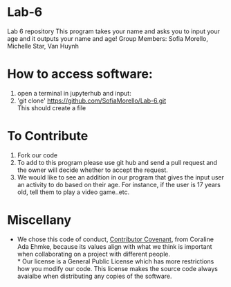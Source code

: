# Lab-6
Lab 6 repository 
 This program takes your name and asks you to input your age and it outputs your name and age!
Group Members: Sofia Morello, Michelle Star, Van Huynh

# How to access software:
1. open a terminal in jupyterhub and input:
2. 'git clone' https://github.com/SofiaMorello/Lab-6.git
<br />This should create a file 

# To Contribute
1. Fork our code 
2. To add to this program please use git hub and send a pull request and the owner will decide whether to accept the request.
3. We would like to see an addition in our program that gives the input user an activity to do based on their age. For instance, if the user is 17 years old, tell them to play a video game..etc.

# Miscellany
* We chose this code of conduct, [Contributor Covenant](https://www.contributor-covenant.org/version/2/1/code_of_conduct/code_of_conduct.md), from Coraline Ada Ehmke, because its values align with what we think is important when collaborating on a project with different people.
<br /> * Our license is a General Public License which has more restrictions how you modify our code. This license makes the source code always avaialbe when distributing any copies of the software.
